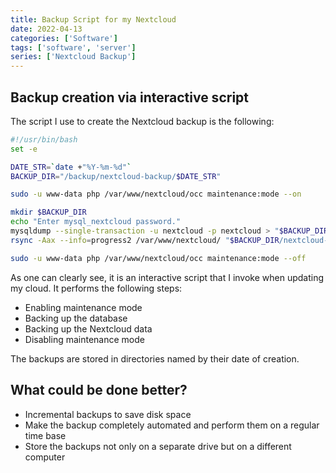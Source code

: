 ```yaml
---
title: Backup Script for my Nextcloud
date: 2022-04-13
categories: ['Software']
tags: ['software', 'server']
series: ['Nextcloud Backup']
---
```


## Backup creation via interactive script

The script I use to create the Nextcloud backup is the following:

~~~ sh
#!/usr/bin/bash
set -e

DATE_STR=`date +"%Y-%m-%d"`
BACKUP_DIR="/backup/nextcloud-backup/$DATE_STR"

sudo -u www-data php /var/www/nextcloud/occ maintenance:mode --on

mkdir $BACKUP_DIR
echo "Enter mysql_nextcloud password."
mysqldump --single-transaction -u nextcloud -p nextcloud > "$BACKUP_DIR/nextcloud-sqlbkp".bak
rsync -Aax --info=progress2 /var/www/nextcloud/ "$BACKUP_DIR/nextcloud-dirbkp"

sudo -u www-data php /var/www/nextcloud/occ maintenance:mode --off

~~~

As one can clearly see, it is an interactive script that I invoke when updating my cloud. It performs the following steps:

* Enabling maintenance mode
* Backing up the database
* Backing up the Nextcloud data
* Disabling maintenance mode

The backups are stored in directories named by their date of creation.

## What could be done better?

* Incremental backups to save disk space
* Make the backup completely automated and perform them on a regular time base
* Store the backups not only on a separate drive but on a different computer